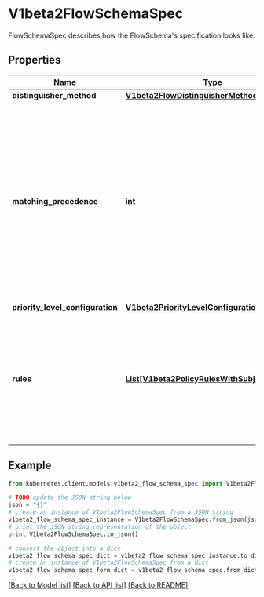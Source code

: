 # V1beta2FlowSchemaSpec

FlowSchemaSpec describes how the FlowSchema's specification looks like.

## Properties
Name | Type | Description | Notes
------------ | ------------- | ------------- | -------------
**distinguisher_method** | [**V1beta2FlowDistinguisherMethod**](V1beta2FlowDistinguisherMethod.md) |  | [optional] 
**matching_precedence** | **int** | &#x60;matchingPrecedence&#x60; is used to choose among the FlowSchemas that match a given request. The chosen FlowSchema is among those with the numerically lowest (which we take to be logically highest) MatchingPrecedence.  Each MatchingPrecedence value must be ranged in [1,10000]. Note that if the precedence is not specified, it will be set to 1000 as default. | [optional] 
**priority_level_configuration** | [**V1beta2PriorityLevelConfigurationReference**](V1beta2PriorityLevelConfigurationReference.md) |  | 
**rules** | [**List[V1beta2PolicyRulesWithSubjects]**](V1beta2PolicyRulesWithSubjects.md) | &#x60;rules&#x60; describes which requests will match this flow schema. This FlowSchema matches a request if and only if at least one member of rules matches the request. if it is an empty slice, there will be no requests matching the FlowSchema. | [optional] 

## Example

```python
from kubernetes.client.models.v1beta2_flow_schema_spec import V1beta2FlowSchemaSpec

# TODO update the JSON string below
json = "{}"
# create an instance of V1beta2FlowSchemaSpec from a JSON string
v1beta2_flow_schema_spec_instance = V1beta2FlowSchemaSpec.from_json(json)
# print the JSON string representation of the object
print V1beta2FlowSchemaSpec.to_json()

# convert the object into a dict
v1beta2_flow_schema_spec_dict = v1beta2_flow_schema_spec_instance.to_dict()
# create an instance of V1beta2FlowSchemaSpec from a dict
v1beta2_flow_schema_spec_form_dict = v1beta2_flow_schema_spec.from_dict(v1beta2_flow_schema_spec_dict)
```
[[Back to Model list]](../README.md#documentation-for-models) [[Back to API list]](../README.md#documentation-for-api-endpoints) [[Back to README]](../README.md)


